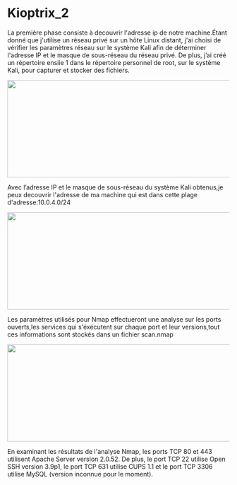 # Kioptrix_2
La première phase consiste à decouvrir l'adresse ip de notre machine.Étant donné que j'utilise un réseau privé sur un hôte Linux 
distant, j'ai choisi de vérifier les paramètres réseau sur le système Kali afin de déterminer l'adresse IP et le masque de sous-réseau 
du réseau privé. De plus, j’ai créé un répertoire ensiie 1 dans le répertoire personnel de root, sur le système Kali, pour capturer et stocker des fichiers.
<p align="center">
  <img src="https://rajoul.github.io/my_write_up/image/kioptrix_2/eth0.png" width="860" height="220">
</p>
Avec l’adresse IP et le masque de sous-réseau du système Kali obtenus,je peux decouvrir l'adresse de ma machine qui est dans cette plage d'adresse:10.0.4.0/24
<p align="center">
  <img src="https://rajoul.github.io/my_write_up/image/kioptrix_2/netdiscover.png" width="860" height="220">
</p>
Les paramètres utilisés pour Nmap effectueront une analyse sur les ports ouverts,les services qui s'éxécutent sur chaque port et leur versions,tout ces informations sont stockés dans un fichier scan.nmap
<p align="center">
  <img src="https://rajoul.github.io/my_write_up/image/kioptrix_2/real_scan.png" width="860" height="220">
</p>
En examinant les résultats de l'analyse Nmap, les ports TCP 80 et 443 utilisent Apache Server version 2.0.52. De plus, le port TCP 22 utilise Open SSH version 3.9p1, le port TCP 631 utilise CUPS 1.1 et le port TCP 3306 utilise MySQL (version inconnue pour le moment).
